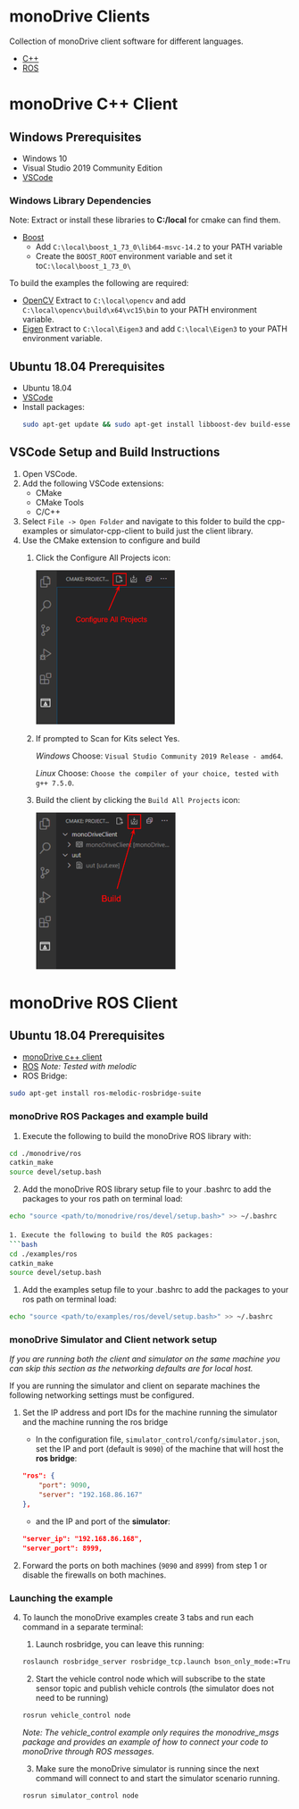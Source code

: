 # monoDrive Clients

Collection of monoDrive client software for different languages. 

- [C++](#monodrive-c++-client)
- [ROS](#monodrive-ros-client)

# monoDrive C++ Client

## Windows Prerequisites

- Windows 10
- Visual Studio 2019 Community Edition
- [VSCode](https://code.visualstudio.com/)

### Windows Library Dependencies
Note: Extract or install these libraries to **C:/local** for cmake can find them.

- [Boost](https://sourceforge.net/projects/boost/files/boost-binaries/1.73.0/boost_1_73_0-msvc-14.2-64.exe/download) 
  - Add `C:\local\boost_1_73_0\lib64-msvc-14.2` to your PATH variable
  - Create the `BOOST_ROOT` environment variable and set it to`C:\local\boost_1_73_0\` 

To build the examples the following are required:
- [OpenCV](https://github.com/opencv/opencv/releases/download/4.3.0/opencv-4.3.0-vc14_vc15.exe) Extract to `C:\local\opencv` and add `C:\local\opencv\build\x64\vc15\bin` to your PATH environment variable.
- [Eigen](https://gitlab.com/libeigen/eigen/-/archive/3.3.7/eigen-3.3.7.zip) Extract to `C:\local\Eigen3` and add `C:\local\Eigen3` to your PATH environment variable.

 

## Ubuntu 18.04 Prerequisites
- Ubuntu 18.04
- [VSCode](https://code.visualstudio.com/)
- Install packages: 
    ```bash 
    sudo apt-get update && sudo apt-get install libboost-dev build-essential libeigen3-dev
    ```
## VSCode Setup and Build Instructions
1. Open VSCode.
2. Add the following VSCode extensions:
    - CMake
    - CMake Tools
    - C/C++
3. Select `File -> Open Folder` and navigate to this folder to build the cpp-examples or simulator-cpp-client to build just the client library.
4. Use the CMake extension to configure and build
    1. Click the Configure All Projects icon: 

        <img src="doc/cpp-client/setup/images/configure.png" width="250">

    2. If prompted to Scan for Kits select Yes.
    
        *Windows* Choose: `Visual Studio Community 2019 Release - amd64`.
    
        *Linux* Choose: `Choose the compiler of your choice, tested with g++ 7.5.0`.
    
    3. Build the client by clicking the `Build All Projects` icon:
    
        <img src="doc/cpp-client/setup/images/build.png" width="250">

# monoDrive ROS Client

## Ubuntu 18.04 Prerequisites
- [monoDrive c++ client](https://github.com/monoDriveIO/monodrive-client/blob/master/cpp-client/README.md#monodrive-c++-client)
- [ROS](http://wiki.ros.org/melodic/Installation/Ubuntu) *Note: Tested with melodic*
- ROS Bridge: 
```bash 
sudo apt-get install ros-melodic-rosbridge-suite
````

### monoDrive ROS Packages and example build

1. Execute the following to build the monoDrive ROS library with:

```bash
cd ./monodrive/ros
catkin_make
source devel/setup.bash
```

2. Add the monoDrive ROS library setup file to your .bashrc to add the packages to your ros path on terminal load:

```bash
echo "source <path/to/monodrive/ros/devel/setup.bash>" >> ~/.bashrc

1. Execute the following to build the ROS packages: 
```bash
cd ./examples/ros
catkin_make
source devel/setup.bash
```

1. Add the examples setup file to your .bashrc to add the packages to your ros path on terminal load:
```bash
echo "source <path/to/examples/ros/devel/setup.bash>" >> ~/.bashrc
```

### monoDrive Simulator and Client network setup

*If you are running both the client and simulator on the same machine you can skip this section as the networking defaults are for local host.*

If you are running the simulator and client on separate machines the following networking settings must be configured.

1. Set the IP address and port IDs for the machine running the simulator and the machine running the ros bridge

    - In the configuration file, `simulator_control/confg/simulator.json`, set the IP and port (default is `9090`) of the machine that will host the **ros bridge**:
    ```json
    "ros": {
        "port": 9090,
        "server": "192.168.86.167"
    },
    ```

    - and the IP and port of the **simulator**:

    ```json
    "server_ip": "192.168.86.168",
    "server_port": 8999,
    ```

2. Forward the ports on both machines (`9090` and `8999`) from step 1 or disable the firewalls on both machines.


### Launching the example

4. To launch the monoDrive examples create 3 tabs and run each command in a separate terminal:
    1. Launch rosbridge, you can leave this running: 
    ```bash
    roslaunch rosbridge_server rosbridge_tcp.launch bson_only_mode:=True
    ```
    2. Start the vehicle control node which will subscribe to the state sensor topic and publish vehicle controls (the simulator does not need to be running)
    ```bash
    rosrun vehicle_control node
    ```
    *Note: The vehicle_control example only requires the monodrive_msgs package and provides an example of how to connect your code to monoDrive through ROS messages.*

    3. Make sure the monoDrive simulator is running since the next command will connect to and start the simulator scenario running.
    ```bash
    rosrun simulator_control node
    ```


